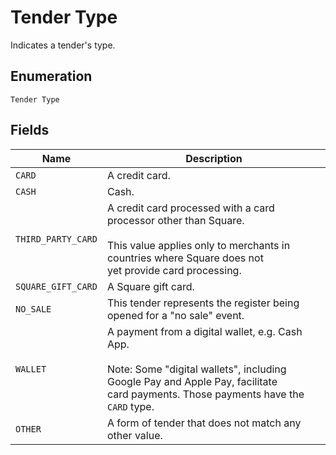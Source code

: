 
# Tender Type

Indicates a tender's type.

## Enumeration

`Tender Type`

## Fields

| Name | Description |
|  --- | --- |
| `CARD` | A credit card. |
| `CASH` | Cash. |
| `THIRD_PARTY_CARD` | A credit card processed with a card processor other than Square.<br><br>This value applies only to merchants in countries where Square does not<br>yet provide card processing. |
| `SQUARE_GIFT_CARD` | A Square gift card. |
| `NO_SALE` | This tender represents the register being opened for a "no sale" event. |
| `WALLET` | A payment from a digital wallet, e.g. Cash App.<br><br>Note: Some "digital wallets", including Google Pay and Apple Pay, facilitate<br>card payments.  Those payments have the `CARD` type. |
| `OTHER` | A form of tender that does not match any other value. |

